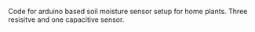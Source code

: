 Code for arduino based soil moisture sensor setup for home plants. Three resisitve and one capacitive sensor.
